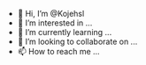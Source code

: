 - 👋 Hi, I’m @Kojehsl
- 👀 I’m interested in ...
- 🌱 I’m currently learning ...
- 💞️ I’m looking to collaborate on ...
- 📫 How to reach me ...

<!---
Kojehsl/Kojehsl is a ✨ special ✨ repository because its `README.md` (this file) appears on your GitHub profile.
You can click the Preview link to take a look at your changes.
--->
